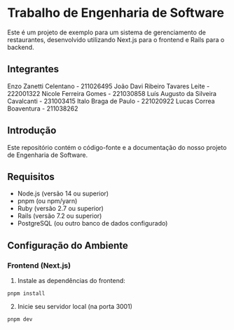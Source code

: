 # Trabalho de Engenharia de Software

Este é um projeto de exemplo para um sistema de gerenciamento de restaurantes, desenvolvido utilizando Next.js para o frontend e Rails para o backend.

## Integrantes
Enzo Zanetti Celentano - 211026495
João Davi Ribeiro Tavares Leite - 222001322
Nicole Ferreira Gomes - 221030858
Luís Augusto da Silveira Cavalcanti - 231003415
Italo Braga de Paulo - 221020922
Lucas Correa Boaventura - 211038262


## Introdução
Este repositório contém o código-fonte e a documentação do nosso projeto de Engenharia de Software.

## Requisitos

- Node.js (versão 14 ou superior)
- pnpm (ou npm/yarn)
- Ruby (versão 2.7 ou superior)
- Rails (versão 7.2 ou superior)
- PostgreSQL (ou outro banco de dados configurado)

## Configuração do Ambiente


### Frontend (Next.js)
1. Instale as dependências do frontend:
```
pnpm install
```

2. Inicie seu servidor local (na porta 3001)
```
pnpm dev
```
